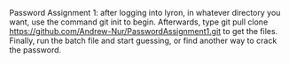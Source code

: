 Password Assignment 1:
after logging into lyron, in whatever directory you want, use the command git init to begin. Afterwards, type git pull clone https://github.com/Andrew-Nur/PasswordAssignment1.git to get the files. Finally, run the batch file and start guessing, or find another way to crack the password.
